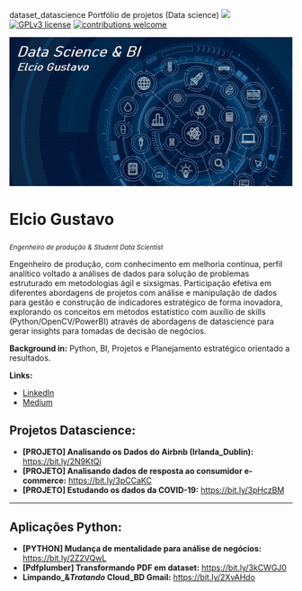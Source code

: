  dataset_datascience
Portfólio de projetos (Data science)
 [![](https://img.shields.io/badge/python-3.7+-blue.svg)](https://www.python.org/downloads/release/python-365/) [![GPLv3 license](https://img.shields.io/badge/License-GPLv3-blue.svg)](http://perso.crans.org/besson/LICENSE.html) [![contributions welcome](https://img.shields.io/badge/contributions-welcome-brightgreen.svg?style=flat)](https://github.com/carlosfab/data_science/issues)

<p align="left">
  <img src="DSC.PNG" >
</p>

# Elcio Gustavo
<sub>*Engenheiro de produção & Student Data Scientist*</sub>

Engenheiro de produção, com conhecimento em melhoria contínua, perfil analítico voltado a análises de dados para solução de problemas estruturado em metodologias ágil e sixsigmas. Participação efetiva em diferentes abordagens de projetos com análise e manipulação de dados para gestão e construção de indicadores estratégico de forma inovadora, explorando os conceitos em métodos estatístico com auxílio de skills (Python/OpenCV/PowerBI) através de abordagens de datascience para gerar insights para tomadas de decisão de negócios. 

**Background in:**  Python, BI, Projetos e Planejamento estratégico orientado a resultados.

**Links:**
* [LinkedIn](https://www.linkedin.com/in/elcio-gustavo-soares-de-araujo-74a22068/)
* [Medium](https://e-gustavosoares20.medium.com/)

## Projetos Datascience:
* **[PROJETO] Analisando os Dados do Airbnb (Irlanda_Dublin):** https://bit.ly/2N9KtQi
* **[PROJETO] Analisando dados de resposta ao consumidor e-commerce:** https://bit.ly/3pCCaKC
* **[PROJETO] Estudando os dados da COVID-19:** https://bit.ly/3pHczBM
---
## Aplicações Python:
* **[PYTHON] Mudança de mentalidade para análise de negócios:** https://bit.ly/2Z2VQwL
* **[Pdfplumber] Transformando PDF em dataset:** https://bit.ly/3kCWGJ0
* **Limpando_&_Tratando_ Cloud_BD Gmail:** https://bit.ly/2XvAHdo
